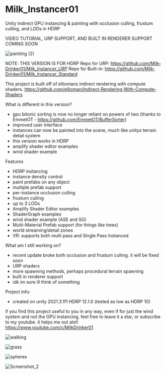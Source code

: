 # Milk_Instancer01
 Unity indirect GPU instancing & painting with occlusion culling, frustum culling, and LODs in HDRP
 
 VIDEO TUTORIAL, URP SUPPORT, AND BUILT IN RENDERER SUPPORT COMING SOON
 
 ![painting (2)](https://user-images.githubusercontent.com/59656122/150681820-37e0c5b9-d7b3-4eaa-9f09-4b6b49b648e5.gif)

 NOTE: THIS VERSION IS FOR HDRP
  Repo for URP: https://github.com/Milk-Drinker01/Milk_Instancer_URP
  Repo for Built-in: https://github.com/Milk-Drinker01/Milk_Instancer_Standard

 This project is built off of elliomans indirect rendering with compute shaders. https://github.com/ellioman/Indirect-Rendering-With-Compute-Shaders
 
 What is different in this version?
  - gpu bitonic sorting is now no longer reliant on powers of two (thanks to EmmetOT - https://github.com/EmmetOT/BufferSorter)
  - improved user interface
  - instances can now be painted into the scene, much like unitys terrain detail system
  - this version works in HDRP
  - amplify shader editor examples
  - wind shader example

Features
  - HDRP instancing
  - instance density control
  - paint prefabs on any object
  - multiple prefab support
  - per-instance occlusion culling
  - frustum culling
  - up to 3 LODs
  - Amplify Shader Editor examples
  - ShaderGraph examples
  - wind shader example (ASE and SG)
  - Multi-Material Prefab support (for things like trees)
  - world streaming/detail zones
  - VR: supports both multi pass and Single Pass Instanced
 
 What am I still working on?
  - recent update broke both occlusion and frustum culling. it will be fixed soon
  - URP shaders
  - more spawning methods, perhaps procedural terrain spawning
  - built in renderer support
  - idk im sure ill think of something

 Project info:
  - created on unity 2021.3.1f1 HDRP 12.1.0 (tested as low as HDRP 10)

if you find this project useful to you in any way, even if for just the wind system and not the GPU instancing, feel free to leave it a star, or subscribe to my youtube. it helps me out alot! https://www.youtube.com/c/MilkDrinker01

![walking](https://user-images.githubusercontent.com/59656122/143317319-14eb5d2f-3adf-45b2-9dfd-b1ea95af971b.gif)

![grass](https://user-images.githubusercontent.com/59656122/142703484-4bb21330-5e90-4cea-a69a-ff53977d595f.gif)

![spheres](https://user-images.githubusercontent.com/59656122/153914007-831e1b7a-1691-46d4-a8eb-6735d22894cc.gif)

![Screenshot_2](https://user-images.githubusercontent.com/59656122/157997969-45608cbc-daec-4d1a-85d0-aba038485d9f.png)


